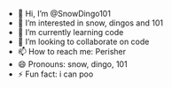 - 👋 Hi, I’m @SnowDingo101
- 👀 I’m interested in snow, dingos and 101
- 🌱 I’m currently learning code
- 💞️ I’m looking to collaborate on code
- 📫 How to reach me: Perisher
- 😄 Pronouns: snow, dingo, 101
- ⚡ Fun fact: i can poo

<!---
SnowDingo101/SnowDingo101 is a ✨ special ✨ repository because its `README.md` (this file) appears on your GitHub profile.
You can click the Preview link to take a look at your changes.
--->
